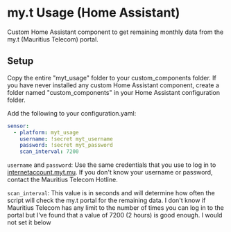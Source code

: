 # my.t Usage (Home Assistant)

Custom Home Assistant component to get remaining monthly data from the my.t (Mauritius Telecom) portal.

## Setup
Copy the entire "myt_usage" folder to your custom_components folder. If you have never installed any custom Home Assistant component, create a folder named "custom_components" in your Home Assistant configuration folder.

Add the following to your configuration.yaml:
```yaml
sensor:
  - platform: myt_usage
    username: !secret myt_username
    password: !secret myt_password
    scan_interval: 7200
```

`username` and `password`: Use the same credentials that you use to log in to [internetaccount.myt.mu](https://internetaccount.myt.mu). If you don't know your username or password, contact the Mauritius Telecom Hotline.

`scan_interval`: This value is in seconds and will determine how often the script will check the my.t portal for the remaining data. I don't know if Mauritius Telecom has any limit to the number of times you can log in to the portal but I've found that a value of 7200 (2 hours) is good enough. I would not set it below 

<!--stackedit_data:
eyJoaXN0b3J5IjpbLTEyNTkxMjgwNzQsLTE1NzA2Njk4MDksLT
c4NTU0NjY1MSw2NDE4MDEzNjVdfQ==
-->